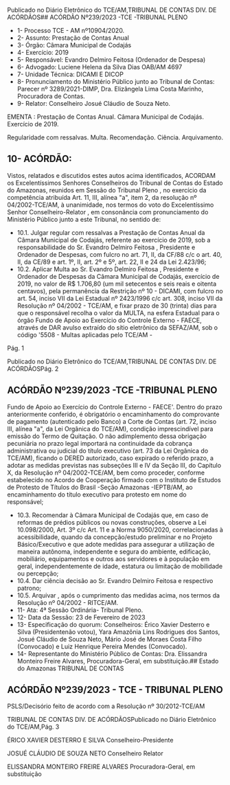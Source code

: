 Publicado  no  Diário  Eletrônico do TCE/AM,TRIBUNAL DE CONTAS DIV. DE ACÓRDÃOS## ACÓRDÃO Nº239/2023 -TCE -TRIBUNAL PLENO

- 1- Processo TCE - AM nº10904/2020.
- 2- Assunto: Prestação de Contas Anual
- 3- Órgão: Câmara Municipal de Codajás
- 4- Exercício: 2019
- 5- Responsável: Evandro Delmiro Feitosa (Ordenador de Despesa)
- 6- Advogado: Luciene Helena da Silva Dias OAB/AM 4697
- 7- Unidade Técnica: DICAMI E DICOP
- 8- Pronunciamento  do  Ministério  Público  junto  ao  Tribunal  de  Contas: Parecer  nº 3289/2021-DIMP, Dra. Elizângela Lima Costa Marinho, Procuradora de Contas.
- 9- Relator: Conselheiro Josué Cláudio de Souza Neto.

EMENTA : Prestação  de  Contas  Anual. Câmara Municipal de Codajás. Exercício de 2019.

Regularidade com ressalvas. Multa. Recomendação. Ciência. Arquivamento.

## 10-  ACÓRDÃO:

Vistos, relatados e discutidos estes autos acima identificados, ACORDAM os Excelentíssimos Senhores Conselheiros do Tribunal de Contas do Estado do Amazonas, reunidos em Sessão do Tribunal Pleno , no exercício da competência atribuída Art. 11, III, alínea "a", item 2, da resolução nº 04/2002-TCE/AM, à unanimidade, nos termos do voto do  Excelentíssimo  Senhor  Conselheiro-Relator ,  em  consonância com  pronunciamento do Ministério Público junto a este Tribunal, no sentido de:

- 10.1. Julgar  regular  com  ressalvas a  Prestação  de  Contas  Anual  da Câmara Municipal de Codajás, referente ao exercício de 2019, sob a responsabilidade  do Sr. Evandro  Delmiro  Feitosa , Presidente  e Ordenador de Despesas, com fulcro no art. 71, II, da CF/88 c/c o art. 40, II, da CE/89 e art. 1º, II, art. 2º e 5º, art. 22, II e 24 da Lei 2.423/96;
- 10.2. Aplicar Multa ao Sr. Evandro Delmiro Feitosa , Presidente e Ordenador de Despesas da Câmara Municipal de Codajás, exercício de  2019, no  valor  de R$  1.706,80 (um  mil  setecentos  e  seis  reais  e oitenta centavos), pela permanência da Restrição nº 10 - DICAMI, com fulcro no art. 54, inciso VII da Lei Estadual nº 2423/1996 c/c art. 308, inciso  VII  da  Resolução  nº  04/2002  -  TCE/AM,  e  fixar prazo  de  30 (trinta)  dias para  que  o  responsável  recolha  o  valor  da  MULTA,  na esfera Estadual para o órgão Fundo de Apoio ao Exercício do Controle Externo - FAECE, através de DAR avulso extraído do sítio eletrônico da SEFAZ/AM, sob o código '5508 - Multas aplicadas pelo TCE/AM -

Pág. 1

Publicado  no  Diário  Eletrônico do TCE/AM,TRIBUNAL DE CONTAS DIV. DE ACÓRDÃOSPág. 2

## ACÓRDÃO Nº239/2023 -TCE -TRIBUNAL PLENO

Fundo de Apoio ao Exercício do Controle Externo - FAECE'. Dentro do prazo  anteriormente  conferido,  é  obrigatório  o  encaminhamento  do comprovante  de  pagamento  (autenticado  pelo  Banco)  a  Corte  de Contas  (art.  72,  inciso  III,  alínea  "a",  da  Lei  Orgânica  do  TCE/AM), condição imprescindível para emissão do Termo de Quitação. O não adimplemento dessa obrigação pecuniária no prazo legal importará na continuidade da cobrança administrativa ou judicial do título executivo (art.  73  da  Lei  Orgânica  do  TCE/AM),  ficando  o  DERED  autorizado, caso  expirado  o  referido  prazo,  a  adotar  as  medidas  previstas  nas subseções  III  e  IV  da  Seção  III,  do  Capítulo  X,  da  Resolução  nº 04/2002-TCE/AM,  bem  como  proceder,  conforme  estabelecido  no Acordo de Cooperação firmado com o Instituto de Estudos de Protesto de Títulos do Brasil -Seção Amazonas -IEPTB/AM, ao encaminhamento  do  título  executivo para protesto em  nome  do responsável;

- 10.3. Recomendar à  Câmara  Municipal  de  Codajás  que,  em  caso  de reformas  de  prédios  públicos  ou  novas  construções,  observe  a  Lei 10.098/2000, Art. 3º c/c Art. 11 e a Norma 9050/2020, correlacionadas à acessibilidade, quando da concepção/estudo preliminar e no Projeto Básico/Executivo e que adote medidas para assegurar a utilização de maneira  autônoma,  independente  e  segura  do  ambiente,  edificação, mobiliário,  equipamentos  e  outros  aos  servidores  e  à  população  em geral, independentemente de idade, estatura ou limitação de mobilidade ou percepção;
- 10.4. Dar  ciência decisão  ao Sr.  Evandro  Delmiro  Feitosa e  respectivo patrono;
- 10.5. Arquivar ,  após  o  cumprimento  das  medidas  acima,  nos  termos  da Resolução nº 04/2002 - RITCE/AM.
- 11-  Ata: 4ª Sessão Ordinária- Tribunal Pleno.
- 12-  Data da Sessão: 23 de Fevereiro de 2023
- 13-  Especificação do quorum: Conselheiros: Érico Xavier Desterro e Silva (Presidentenão votou), Yara Amazônia Lins Rodrigues dos Santos, Josué Cláudio de Souza Neto, Mário  José  de  Moraes  Costa  Filho  (Convocado)  e  Luiz  Henrique  Pereira  Mendes (Convocado).
- 14-  Representante do Ministério Público de Contas: Dra.  Elissandra  Monteiro  Freire Alvares, Procuradora-Geral, em substituição.## Estado do Amazonas TRIBUNAL DE CONTAS

## ACÓRDÃO Nº239/2023 - TCE - TRIBUNAL PLENO

PSLS/Decisório feito de acordo com a Resolução nº 30/2012-TCE/AM

TRIBUNAL DE CONTAS DIV. DE ACÓRDÃOSPublicado  no  Diário  Eletrônico do TCE/AM,Pág. 3

ÉRICO XAVIER DESTERRO E SILVA Conselheiro-Presidente

JOSUÉ CLÁUDIO DE SOUZA NETO Conselheiro Relator

ELISSANDRA MONTEIRO FREIRE ALVARES Procuradora-Geral, em substituição